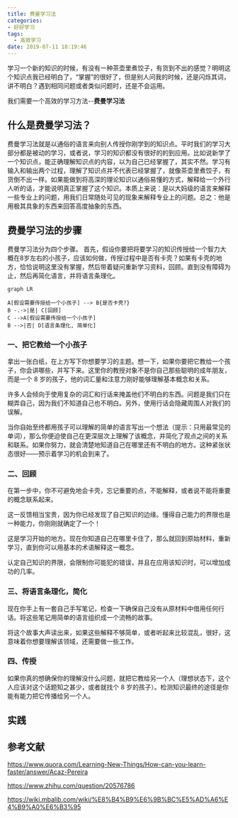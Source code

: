 ```yaml
---
title: 费曼学习法
categories:
- 好好学习
tags:
  - 高效学习
date: 2019-07-11 18:19:46
---
```


学习一个新的知识的时候，有没有一种茶壶里煮饺子，有货到不出的感觉？明明这个知识点我已经明白了，“掌握”的很好了，但是别人问我的时候，还是闪烁其词，讲不明白？遇到相同问题或者类似问题时，还是不会运用。

我们需要一个高效的学习方法--**费曼学习法**



<!-- more -->



## 什么是费曼学习法？

费曼学习法就是以通俗的语言来向别人传授你刚学到的知识点。平时我们的学习大部分都是被动的学习，或者说，学习的知识都没有很好的的到应用。比如说新学了一个知识点，能正确理解知识点的内容，以为自己已经掌握了，其实不然。学习有输入和输出两个过程，理解了知识点并不代表已经掌握了，就像茶壶里煮饺子，有货倒不出一样。如果能做到将高深的理论知识以通俗易懂的方式，解释给一个外行人听的话，才能说明真正掌握了这个知识。本质上来说：是以大妈级的语言来解释一些专业上的问题，用我们日常随处可见的现象来解释专业上的问题。总之：他是用极其具象的东西来回答高度抽象的东西。 

## 费曼学习法的步骤



费曼学习法分为四个步骤。 首先，假设你要把将要学习的知识传授给一个智力大概在8岁左右的小孩子，应该如何做，传授过程中是否有卡壳？如果有卡壳的地方，恰恰说明这里没有掌握，然后带着疑问重新学习资料，回顾。直到没有障碍为止，然后再简化语言，并将语言条理化。

```mermaid
graph LR

A[假设需要传授给一个小孩子] --> B{是否卡壳?}
B -.->|是| C[回顾]
C -->A[假设需要传授给一个小孩子]
B -->|否| D[语言条理化, 简单化]
```

### 一、把它教给一个小孩子 

拿出一张白纸，在上方写下你想要学习的主题。想一下，如果你要把它教给一个孩子，你会讲哪些，并写下来。这里你的教授对象不是你自己那些聪明的成年朋友，而是一个 8 岁的孩子，他的词汇量和注意力刚好能够理解基本概念和关系。

许多人会倾向于使用复杂的词汇和行话来掩盖他们不明白的东西。问题是我们只在糊弄自己，因为我们不知道自己也不明白。另外，使用行话会隐藏周围人对我们的误解。

当你自始至终都用孩子可以理解的简单的语言写出一个想法（提示：只用最常见的单词），那么你便迫使自己在更深层次上理解了该概念，并简化了观点之间的关系和联系。如果你努力，就会清楚地知道自己在哪里还有不明白的地方。这种紧张状态很好——预示着学习的机会到来了。



### 二、回顾

在第一步中，你不可避免地会卡壳，忘记重要的点，不能解释，或者说不能将重要的概念联系起来。

这一反馈相当宝贵，因为你已经发现了自己知识的边缘。懂得自己能力的界限也是一种能力，你刚刚就确定了一个！

这是学习开始的地方。现在你知道自己在哪里卡住了，那么就回到原始材料，重新学习，直到你可以用基本的术语解释这一概念。

认定自己知识的界限，会限制你可能犯的错误，并且在应用该知识时，可以增加成功的几率。



### 三、将语言条理化，简化

现在你手上有一套自己手写笔记，检查一下确保自己没有从原材料中借用任何行话。将这些笔记用简单的语言组织成一个流畅的故事。

将这个故事大声读出来，如果这些解释不够简单，或者听起来比较混乱，很好，这意味着你想要理解该领域，还需要做一些工作。

### 四、传授

如果你真的想确保你的理解没什么问题，就把它教给另一个人（理想状态下，这个人应该对这个话题知之甚少，或者就找个 8 岁的孩子）。检测知识最终的途径是你能有能力把它传播给另一个人。 

## 实践



## 参考文献

<https://www.quora.com/Learning-New-Things/How-can-you-learn-faster/answer/Acaz-Pereira> 

<https://www.zhihu.com/question/20576786> 

<https://wiki.mbalib.com/wiki/%E8%B4%B9%E6%9B%BC%E5%AD%A6%E4%B9%A0%E6%B3%95> 

